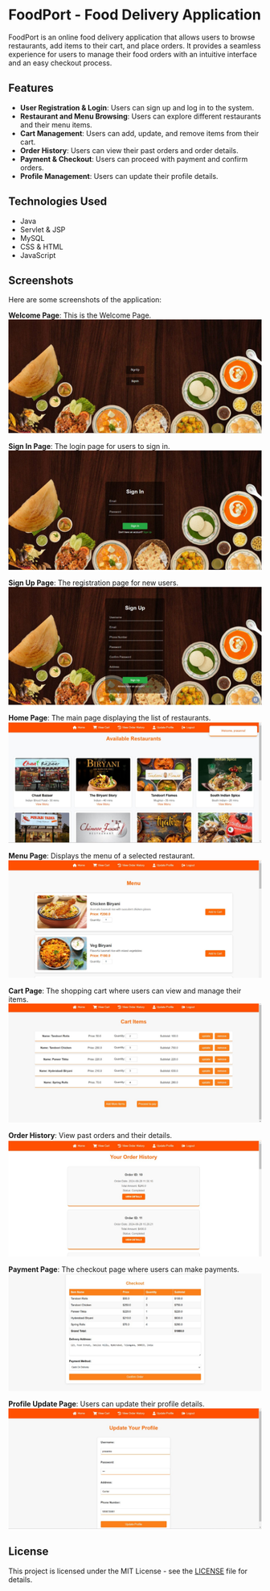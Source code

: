 # FoodPort - Food Delivery Application

FoodPort is an online food delivery application that allows users to browse restaurants, add items to their cart, and place orders. It provides a seamless experience for users to manage their food orders with an intuitive interface and an easy checkout process.

## Features
- **User Registration & Login**: Users can sign up and log in to the system.
- **Restaurant and Menu Browsing**: Users can explore different restaurants and their menu items.
- **Cart Management**: Users can add, update, and remove items from their cart.
- **Order History**: Users can view their past orders and order details.
- **Payment & Checkout**: Users can proceed with payment and confirm orders.
- **Profile Management**: Users can update their profile details.

## Technologies Used
- Java
- Servlet & JSP
- MySQL
- CSS & HTML
- JavaScript


## Screenshots
Here are some screenshots of the application:

**Welcome Page**: This is the Welcome Page.
![Welcome Image](screenshots/welcome.jpg)

**Sign In Page**: The login page for users to sign in.
![Welcome Image](screenshots/signin.jpg)

**Sign Up Page**: The registration page for new users.
![Welcome Image](screenshots/signup.jpg)

**Home Page**: The main page displaying the list of restaurants.
![Welcome Image](screenshots/home.jpg)

**Menu Page**: Displays the menu of a selected restaurant.
![Welcome Image](screenshots/men.jpg)

**Cart Page**: The shopping cart where users can view and manage their items.
![Welcome Image](screenshots/cart.jpg)

**Order History**: View past orders and their details.
![Welcome Image](screenshots/orderHistory.jpg)

**Payment Page**: The checkout page where users can make payments.
![Welcome Image](screenshots/payment.jpg)

**Profile Update Page**: Users can update their profile details.
![Welcome Image](screenshots/updateprofile.jpg)

## License
This project is licensed under the MIT License - see the [LICENSE](LICENSE.txt) file for details.
